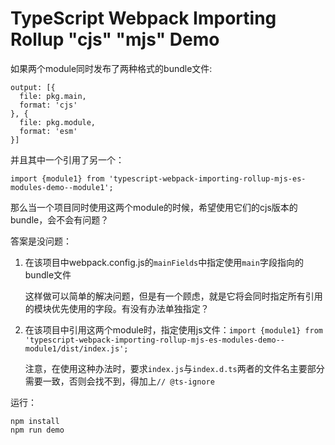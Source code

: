 TypeScript Webpack Importing Rollup "cjs" "mjs" Demo
=====================================================

如果两个module同时发布了两种格式的bundle文件:

```
output: [{
  file: pkg.main,
  format: 'cjs'
}, {
  file: pkg.module,
  format: 'esm'
}]
```

并且其中一个引用了另一个：

```
import {module1} from 'typescript-webpack-importing-rollup-mjs-es-modules-demo--module1';
```

那么当一个项目同时使用这两个module的时候，希望使用它们的cjs版本的bundle，会不会有问题？

答案是没问题：

1. 在该项目中webpack.config.js的`mainFields`中指定使用`main`字段指向的bundle文件

   这样做可以简单的解决问题，但是有一个顾虑，就是它将会同时指定所有引用的模块优先使用的字段。有没有办法单独指定？

2. 在该项目中引用这两个module时，指定使用js文件：`import {module1} from 'typescript-webpack-importing-rollup-mjs-es-modules-demo--module1/dist/index.js';`
   
   注意，在使用这种办法时，要求`index.js`与`index.d.ts`两者的文件名主要部分需要一致，否则会找不到，得加上`// @ts-ignore`

运行：
   
```
npm install
npm run demo
```
